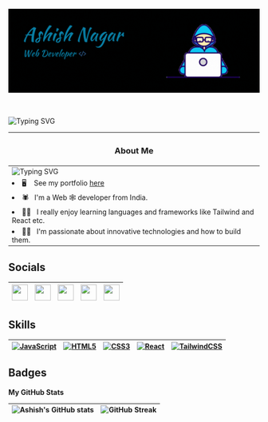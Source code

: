 ![](./assets/Header%20Banner.gif)

<br/> 


 ![Typing SVG](https://readme-typing-svg.herokuapp.com?font=Kaushan+Script&size=45&duration=3500&pause=1000&vCenter=true&width=600&height=75&lines=Hello+There+👋;I++Am++Ashish++Nagar;console.log(%22+Nice++to+Meet++You+%22))


<!-- ============================================================================================================================== -->

| <h3>About Me</h3> |
| --- |
|  ![Typing SVG](https://readme-typing-svg.herokuapp.com?font=&duration=3500&pause=1000&width=435&lines=UI%2FUX+Developer;JavaScript+Developer;Front+End+Developer)  |
| <li> 🖥️ &nbsp;   See my portfolio [here](http://ashish-nagar.netlify.app/) </li> |
| <li> 🕷  &nbsp;   I'm a Web 🕸 developer   from India.  </li> |
| <li> 👨‍💻 &nbsp;   I really enjoy learning languages and frameworks like Tailwind and React etc.  </li>|
| <li> 👨‍🔬  &nbsp; I'm passionate about innovative technologies and how to build them. </li> |


<!-- ## About Me 

![Typing SVG](https://readme-typing-svg.herokuapp.com?font=&duration=3500&pause=1000&color=FFFFFF&width=435&lines=UI%2FUX+Developer;JavaScript+Developer;MERN+Stack+Developer)

- I'm a Web developer from India.
- I really enjoy learning languages and frameworks like Tailwind and React etc.
-  I'm passionate about innovative technologies and how to build them.
- 🖥️  See my portfolio [here](http://ashish-nagar.netlify.app/)
<!-- <a href="https://www.twitter.com/Ashish_Nagar_" target="_blank" rel="noreferrer"><img src="https://img.shields.io/twitter/follow/Ashish_Nagar_?logo=twitter&style=for-the-badge&color=0891b2&labelColor=000000" /></a> -->



## Socials

|  <a href="https://www.github.com/Ashish-Nagar-027" target="_blank" rel="noreferrer"><img src="https://raw.githubusercontent.com/danielcranney/readme-generator/main/public/icons/socials/github-dark.svg" width="32" height="32" /></a> | <a href="https://ashish033.hashnode.dev" target="_blank" rel="noreferrer"><img src="https://raw.githubusercontent.com/danielcranney/readme-generator/main/public/icons/socials/hashnode.svg" width="32" height="32" /></a> | <a href="http://www.instagram.com/that_one_dude_277" target="_blank" rel="noreferrer"><img src="https://raw.githubusercontent.com/danielcranney/readme-generator/main/public/icons/socials/instagram.svg" width="32" height="32" /></a> | <a href="https://www.linkedin.com/in/AshishNagar027/" target="_blank" rel="noreferrer"><img src="https://raw.githubusercontent.com/danielcranney/readme-generator/main/public/icons/socials/linkedin.svg" width="32" height="32" /></a> | <a href="https://www.twitter.com/Ashish_Nagar_" target="_blank" rel="noreferrer"><img src="https://raw.githubusercontent.com/danielcranney/readme-generator/main/public/icons/socials/twitter.svg" width="32" height="32" /></a>
|---|---|---|---|---|

 
## Skills

| <a href="https://developer.mozilla.org/en-US/docs/Web/JavaScript" target="_blank" rel="noreferrer"><img src="https://raw.githubusercontent.com/danielcranney/readme-generator/main/public/icons/skills/javascript-colored.svg" width="36" height="36" alt="JavaScript" /></a> | <a href="https://developer.mozilla.org/en-US/docs/Glossary/HTML5" target="_blank" rel="noreferrer"><img src="https://raw.githubusercontent.com/danielcranney/readme-generator/main/public/icons/skills/html5-colored.svg" width="36" height="36" alt="HTML5" /></a> | <a href="https://www.w3.org/TR/CSS/#css" target="_blank" rel="noreferrer"><img src="https://raw.githubusercontent.com/danielcranney/readme-generator/main/public/icons/skills/css3-colored.svg" width="36" height="36" alt="CSS3" /></a> | <a href="https://reactjs.org/" target="_blank" rel="noreferrer"><img src="https://raw.githubusercontent.com/danielcranney/readme-generator/main/public/icons/skills/react-colored.svg" width="36" height="36" alt="React" /></a> | <a href="https://tailwindcss.com/" target="_blank" rel="noreferrer"><img src="https://raw.githubusercontent.com/danielcranney/readme-generator/main/public/icons/skills/tailwindcss-colored.svg" width="36" height="36" alt="TailwindCSS" /></a> |
|---|---|---|---|---|  


## Badges

<b>My GitHub Stats</b>

| ![Ashish's GitHub stats](https://github-readme-stats.vercel.app/api?username=Ashish-Nagar-027&show_icons=true&border_color=025BDA&theme=transparent&bg_color=00000000) | ![GitHub Streak](https://streak-stats.demolab.com?user=Ashish-Nagar-027&background=00000000&theme=windows-dark) |
|---|---|
<br/>

<!-- ![Ashish's github activity graph](https://activity-graph.herokuapp.com/graph?username=Ashish-Nagar-027&bg_color=00000000&color=025BDA&line=0891b2&point=0255CC&area=true&theme=transparent&hide_border=true) -->

<br/>
<br/>
